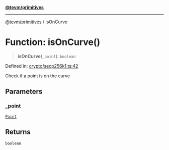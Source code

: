 [**@tevm/primitives**](../README.md)

***

[@tevm/primitives](../globals.md) / isOnCurve

# Function: isOnCurve()

> **isOnCurve**(`_point`): `boolean`

Defined in: [crypto/secp256k1.ts:42](https://github.com/evmts/primitives/blob/main/src/crypto/secp256k1.ts#L42)

Check if a point is on the curve

## Parameters

### \_point

[`Point`](../interfaces/Point.md)

## Returns

`boolean`
